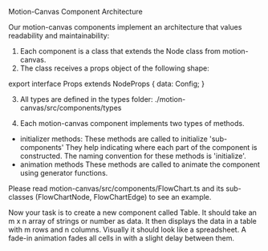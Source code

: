 Motion-Canvas Component Architecture

Our motion-canvas components implement an architecture that values readability and maintainability:

1) Each component is a class that extends the Node class from motion-canvas.
2) The class receives a props object of the following shape:

export interface <ComponentName>Props extends NodeProps {
  data: <ComponentName>Config;
}

3) All types are defined in the types folder:
./motion-canvas/src/components/types

4) Each motion-canvas component implements two types of methods.
- initializer methods:
  These methods are called to initialize 'sub-components' They help indicating where each part of the component is constructed.
  The naming convention for these methods is 'initialize<SubComponentName>'.
- animation methods
  These methods are called to animate the component using generator functions.

Please read motion-canvas/src/components/FlowChart.ts and its sub-classes (FlowChartNode, FlowChartEdge) to see an example.

Now your task is to create a new component called Table.
It should take an m x n array of strings or number as data.
It then displays the data in a table with m rows and n columns.
Visually it should look like a spreadsheet.
A fade-in animation fades all cells in with a slight delay between them.